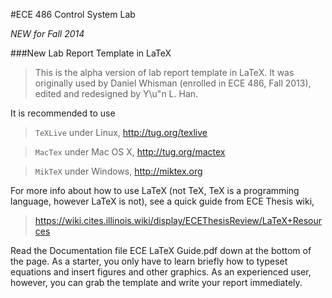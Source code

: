 #ECE 486 Control System Lab

*NEW for Fall 2014*

###New Lab Report Template in LaTeX 

> This is the alpha version of lab report template in LaTeX. It was originally used by Daniel Whisman (enrolled in ECE 486, Fall 2013), edited and redesigned by Y\u"n L. Han.

It is recommended to use 

> `TeXLive` under Linux, http://tug.org/texlive

> `MacTex` under Mac OS X, http://tug.org/mactex

> `MikTeX` under Windows, http://miktex.org

For more info about how to use LaTeX (not TeX, TeX is a programming language, however LaTeX is not), see a quick guide from ECE Thesis wiki,

> https://wiki.cites.illinois.wiki/display/ECEThesisReview/LaTeX+Resources

Read the Documentation file ECE LaTeX Guide.pdf down at the bottom of the page. As a starter, you only have to learn briefly how to typeset equations and insert figures and other graphics. As an experienced user, however, you can grab the template and write your report immediately.

